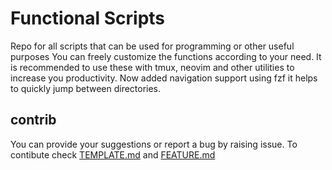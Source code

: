 # Functional Scripts
Repo for all scripts that can be used for programming or other useful purposes
You can freely customize the functions according to your need. It is recommended
to use these with tmux, neovim and other utilities to increase you productivity.
Now added navigation support using fzf it helps to quickly jump between directories.

## contrib
You can provide your suggestions or report a bug by raising issue.
To contibute check [TEMPLATE.md](contrib/TEMPLATE.md) and 
[FEATURE.md](contrib/FEATURE.md)
